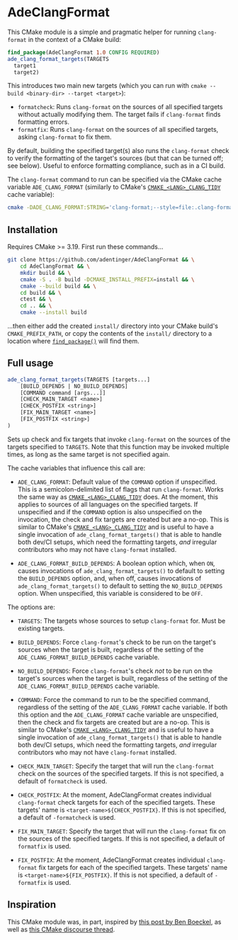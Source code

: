 # AdeClangFormat

This CMake module is a simple and pragmatic helper for running `clang-format` in the context of a CMake build:

```cmake
find_package(AdeClangFormat 1.0 CONFIG REQUIRED)
ade_clang_format_targets(TARGETS
  target1
  target2)
```

This introduces two main new targets (which you can run with `cmake --build <binary-dir> --target <target>`):
- `formatcheck`: Runs `clang-format` on the sources of all specified targets without actually modifying them. The target fails if `clang-format` finds formatting errors.
- `formatfix`: Runs `clang-format` on the sources of all specified targets, asking `clang-format` to fix them.

By default, building the specified target(s) also runs the `clang-format` check to verify the formatting of the target's sources (but that can be turned off; see below). Useful to enforce formatting compliance, such as in a CI build.

The `clang-format` command to run can be specified via the CMake cache variable `ADE_CLANG_FORMAT` (similarly to CMake's [`CMAKE_<LANG>_CLANG_TIDY`](https://cmake.org/cmake/help/latest/variable/CMAKE_LANG_CLANG_TIDY.html) cache variable):

```bash
cmake -DADE_CLANG_FORMAT:STRING='clang-format;--style=file:.clang-format' <other-flags>
```

## Installation

Requires CMake >= 3.19. First run these commands...

```bash
git clone https://github.com/adentinger/AdeClangFormat && \
    cd AdeClangFormat && \
    mkdir build && \
    cmake -S . -B build -DCMAKE_INSTALL_PREFIX=install && \
    cmake --build build && \
    cd build && \
    ctest && \
    cd .. && \
    cmake --install build
```

...then either add the created `install/` directory into your CMake build's `CMAKE_PREFIX_PATH`, or copy the contents of the `install/` directory to a location where [`find_package()`](https://cmake.org/cmake/help/latest/command/find_package.html) will find them.

## Full usage

```cmake
ade_clang_format_targets(TARGETS [targets...]
	[BUILD_DEPENDS | NO_BUILD_DEPENDS]
	[COMMAND command [args...]]
	[CHECK_MAIN_TARGET <name>]
	[CHECK_POSTFIX <string>]
	[FIX_MAIN_TARGET <name>]
	[FIX_POSTFIX <string>]
)
```

Sets up check and fix targets that invoke `clang-format` on the sources of the targets specified to `TARGETS`. Note that this function may be invoked multiple times, as long as the same target is not specified again.

The cache variables that influence this call are:

- `ADE_CLANG_FORMAT`: Default value of the `COMMAND` option if unspecified. This is a semicolon-delimited list of flags that run `clang-format`. Works the same way as [`CMAKE_<LANG>_CLANG_TIDY`](https://cmake.org/cmake/help/latest/variable/CMAKE_LANG_CLANG_TIDY.html) does. At the moment, this applies to sources of all languages on the specified targets. If unspecified and if the `COMMAND` option is also unspecified on the invocation, the check and fix targets are created but are a no-op. This is similar to CMake's [`CMAKE_<LANG>_CLANG_TIDY`](https://cmake.org/cmake/help/latest/variable/CMAKE_LANG_CLANG_TIDY.html) and is useful to have a single invocation of `ade_clang_format_targets()` that is able to handle both dev/CI setups, which need the formatting targets, _and_ irregular contributors who may not have `clang-format` installed.

- `ADE_CLANG_FORMAT_BUILD_DEPENDS`: A boolean option which, when `ON`, causes invocations of `ade_clang_format_targets()` to default to setting the `BUILD_DEPENDS` option, and, when off, causes invocations of `ade_clang_format_targets()` to default to setting the `NO_BUILD_DEPENDS` option. When unspecified, this variable is considered to be `OFF`.

The options are:

- `TARGETS`: The targets whose sources to setup `clang-format` for. Must be existing targets.

- `BUILD_DEPENDS`: Force `clang-format`'s check to be run on the target's sources when the target is built, regardless of the setting of the `ADE_CLANG_FORMAT_BUILD_DEPENDS` cache variable.

- `NO_BUILD_DEPENDS`: Force `clang-format`'s check _not_ to be run on the target's sources when the target is built, regardless of the setting of the `ADE_CLANG_FORMAT_BUILD_DEPENDS` cache variable.

- `COMMAND`: Force the command to run to be the specified command, regardless of the setting of the `ADE_CLANG_FORMAT` cache variable. If both this option and the `ADE_CLANG_FORMAT` cache variable are unspecified, then the check and fix targets are created but are a no-op. This is similar to CMake's [`CMAKE_<LANG>_CLANG_TIDY`](https://cmake.org/cmake/help/latest/variable/CMAKE_LANG_CLANG_TIDY.html) and is useful to have a single invocation of `ade_clang_format_targets()` that is able to handle both dev/CI setups, which need the formatting targets, _and_ irregular contributors who may not have `clang-format` installed.

- `CHECK_MAIN_TARGET`: Specify the target that will run the `clang-format` check on the sources of the specified targets. If this is not specified, a default of `formatcheck` is used.

- `CHECK_POSTFIX`: At the moment, AdeClangFormat creates individual `clang-format` check targets for each of the specified targets. These targets' name is `<target-name>${CHECK_POSTFIX}`. If this is not specified, a default of `-formatcheck` is used.

- `FIX_MAIN_TARGET`: Specify the target that will run the `clang-format` fix on the sources of the specified targets. If this is not specified, a default of `formatfix` is used.

- `FIX_POSTFIX`: At the moment, AdeClangFormat creates individual `clang-format` fix targets for each of the specified targets. These targets' name is `<target-name>${FIX_POSTFIX}`. If this is not specified, a default of `-formatfix` is used.

## Inspiration

This CMake module was, in part, inspired by [this post by Ben Boeckel](https://discourse.cmake.org/t/cmake-pre-build-command/1083/11?u=anthonyd973), as well as [this CMake discourse thread](https://discourse.cmake.org/t/clang-format-integration/3358/6?u=anthonyd973).

